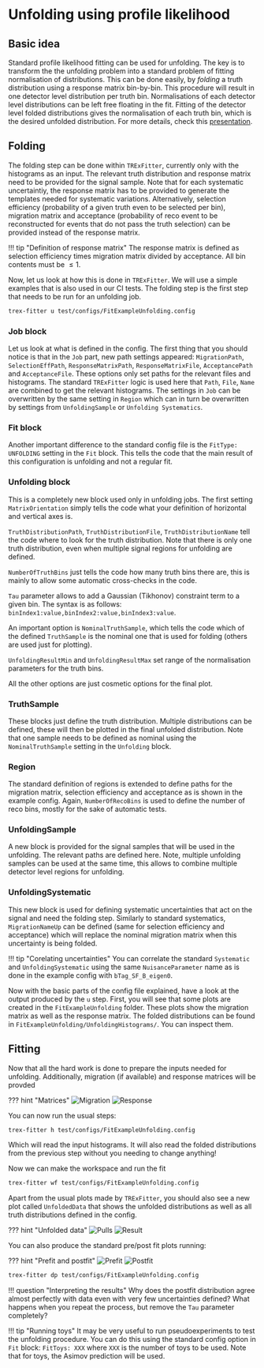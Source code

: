 # Unfolding using profile likelihood

## Basic idea

Standard profile likelihood fitting can be used for unfolding.
The key is to transform the the unfolding problem into a standard problem of fitting normalisation of distributions.
This can be done easily, by _folding_ a truth distribution using a response matrix bin-by-bin.
This procedure will result in one detector level distribution per truth bin.
Normalisations of each detector level distributions can be left free floating in the fit.
Fitting of the detector level folded distributions gives the normalisation of each truth bin, which is the desired unfolded distribution.
For more details, check this [presentation](https://indico.cern.ch/event/890060/contributions/3754199/attachments/1991168/3320058/Unfolding_with_TRExFitter.pdf).

## Folding

The folding step can be done within `TRExFitter`, currently only with the histograms as an input.
The relevant truth distribution and response matrix need to be provided for the signal sample.
Note that for each systematic uncertaintiy, the response matrix has to be provided to generate the templates needed for systematic variations.
Alternatively, selection efficiency (probability of a given truth even to be selected per bin), migration matrix and acceptance (probability of reco event to be reconstructed for events that do not pass the truth selection) can be provided instead of the response matrix.

!!! tip "Definition of response matrix"
    The response matrix is defined as selection efficiency times migration matrix divided by acceptance. All bin contents must be $\leq 1$.

Now, let us look at how this is done in `TRExFitter`.
We will use a simple examples that is also used in our CI tests.
The folding step is the first step that needs to be run for an unfolding job.

```bash
trex-fitter u test/configs/FitExampleUnfolding.config
```

### Job block

Let us look at what is defined in the config.
The first thing that you should notice is that in the `Job` part, new path settings appeared: `MigrationPath`, `SelectionEffPath`, `ResponseMatrixPath`, `ResponseMatrixFile`, `AcceptancePath` and `AcceptanceFile`.
These options only set paths for the relevant files and histograms.
The standard `TRExFitter` logic is used here that `Path`, `File`, `Name` are combined to get the relevant histograms.
The settings in `Job` can be overwritten by the same setting in `Region` which can in turn be overwritten by settings from  `UnfoldingSample` or `Unfolding Systematics`.

### Fit block

Another important difference to the standard config file is the `FitType: UNFOLDING` setting in the `Fit` block.
This tells the code that the main result of this configuration is unfolding and not a regular fit.

### Unfolding block
This is a completely new block used only in unfolding jobs.
The first setting `MatrixOrientation` simply tells the code what your definition of horizontal and vertical axes is.

`TruthDistributionPath`, `TruthDistributionFile`, `TruthDistributionName` tell the code where to look for the truth distribution.
Note that there is only one truth distribution, even when multiple signal regions for unfolding are defined.

`NumberOfTruthBins` just tells the code how many truth bins there are, this is mainly to allow some automatic cross-checks in the code.

`Tau` parameter allows to add a Gaussian (Tikhonov) constraint term to a given bin. The syntax is as follows: `binIndex1:value,binIndex2:value,binIndex3:value`.

An important option is `NominalTruthSample`, which tells the code which of the defined `TruthSample` is the nominal one that is used for folding (others are used just for plotting).

`UnfoldingResultMin` and `UnfoldingResultMax` set range of the normalisation parameters for the truth bins.

All the other options are just cosmetic options for the final plot.

### TruthSample

These blocks just define the truth distribution.
Multiple distributions can be defined, these will then be plotted in the final unfolded distribution.
Note that one sample needs to be defined as nominal using the `NominalTruthSample` setting in the `Unfolding` block.

### Region

The standard definition of regions is extended to define paths for the migration matrix, selection efficiency and acceptance as is shown in the example config.
Again, `NumberOfRecoBins` is used to define the number of reco bins, mostly for the sake of automatic tests.

### UnfoldingSample

A new block is provided for the signal samples that will be used in the unfolding.
The relevant paths are defined here.
Note, multiple unfolding samples can be used at the same time, this allows to combine multiple detector level regions for unfolding.

### UnfoldingSystematic

This new block is used for defining systematic uncertainties that act on the signal and need the folding step.
Similarly to standard systematics, `MigrationNameUp` can be defined (same for selection efficiency and acceptance) which will replace the nominal migration matrix when this uncertainty is being folded.

!!! tip "Corelating uncertainties"
    You can correlate the standard `Systematic` and `UnfoldingSystematic` using the same `NuisanceParameter` name as is done in the example config with `bTag_SF_B_eigen0`.

Now with the basic parts of the config file explained, have a look at the output produced by the `u` step.
First, you will see that some plots are created in the `FitExampleUnfolding` folder.
These plots show the migration matrix as well as the response matrix.
The folded distributions can be found in `FitExampleUnfolding/UnfoldingHistograms/`.
You can inspect them.

## Fitting
Now that all the hard work is done to prepare the inputs needed for unfolding.
Additionally, migration (if available) and response matrices will be provded

??? hint "Matrices"
    ![Migration](../img/AdvancedTutorial2020/migration_SR1.png)
    ![Response](../img/AdvancedTutorial2020/response_SR1.png)

You can now run the usual steps:

```bash
trex-fitter h test/configs/FitExampleUnfolding.config
```

Which will read the input histograms.
It will also read the folded distributions from the previous step without you needing to change anything!

Now we can make the workspace and run the fit

```bash
trex-fitter wf test/configs/FitExampleUnfolding.config
```

Apart from the usual plots made by `TRExFitter`, you should also see a new plot called `UnfoldedData` that shows the unfolded distributions as well as all truth distributions defined in the config.

??? hint "Unfolded data"
    ![Pulls](../img/AdvancedTutorial2020/NuisPar.png)
    ![Result](../img/AdvancedTutorial2020/UnfoldedData.png)

You can also produce the standard pre/post fit plots running:

??? hint "Prefit and postfit"
    ![Prefit](../img/AdvancedTutorial2020/SR1.png)
    ![Postfit](../img/AdvancedTutorial2020/SR1_postFit.png)

```bash
trex-fitter dp test/configs/FitExampleUnfolding.config
```

!!! question "Interpreting the results"
    Why does the postfit distribution agree almost perfectly with data even with very few uncertainties defined?
    What happens when you repeat the process, but remove the `Tau` parameter completely?

!!! tip "Running toys"
    It may be very useful to run pseudoexperiments to test the unfolding procedure. You can do this using the standard config option in `Fit` block: `FitToys: XXX` where `XXX` is the number of toys to be used. Note that for toys, the Asimov prediction will be used.
